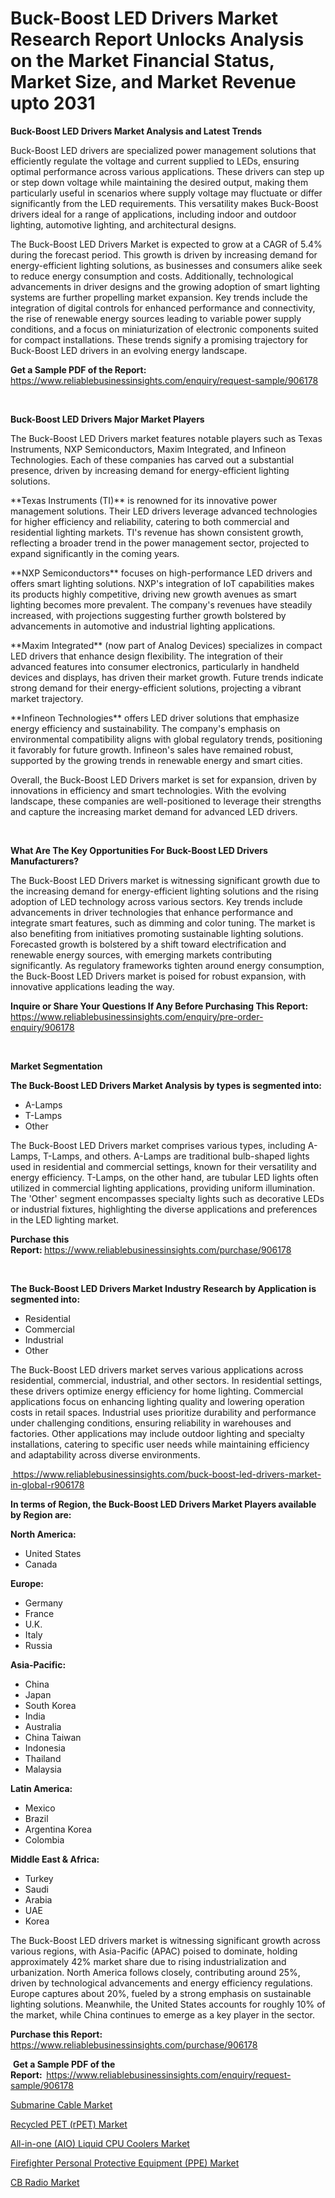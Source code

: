 <p><h1>Buck-Boost LED Drivers Market Research Report Unlocks Analysis on the Market Financial Status, Market Size, and Market Revenue upto 2031</h1></p><p><strong>Buck-Boost LED Drivers Market Analysis and Latest Trends</strong></p>
<p><p>Buck-Boost LED drivers are specialized power management solutions that efficiently regulate the voltage and current supplied to LEDs, ensuring optimal performance across various applications. These drivers can step up or step down voltage while maintaining the desired output, making them particularly useful in scenarios where supply voltage may fluctuate or differ significantly from the LED requirements. This versatility makes Buck-Boost drivers ideal for a range of applications, including indoor and outdoor lighting, automotive lighting, and architectural designs.</p><p>The Buck-Boost LED Drivers Market is expected to grow at a CAGR of 5.4% during the forecast period. This growth is driven by increasing demand for energy-efficient lighting solutions, as businesses and consumers alike seek to reduce energy consumption and costs. Additionally, technological advancements in driver designs and the growing adoption of smart lighting systems are further propelling market expansion. Key trends include the integration of digital controls for enhanced performance and connectivity, the rise of renewable energy sources leading to variable power supply conditions, and a focus on miniaturization of electronic components suited for compact installations. These trends signify a promising trajectory for Buck-Boost LED drivers in an evolving energy landscape.</p></p>
<p><strong>Get a Sample PDF of the Report:&nbsp;</strong> <a href="https://www.reliablebusinessinsights.com/enquiry/request-sample/906178?utm_campaign=41&utm_medium=2&utm_source=Github&utm_content=ia&utm_term=11102024&utm_id=buck-boost-led-drivers">https://www.reliablebusinessinsights.com/enquiry/request-sample/906178</a></p>
<p>&nbsp;</p>
<p><strong>Buck-Boost LED Drivers Major Market Players</strong></p>
<p><p>The Buck-Boost LED Drivers market features notable players such as Texas Instruments, NXP Semiconductors, Maxim Integrated, and Infineon Technologies. Each of these companies has carved out a substantial presence, driven by increasing demand for energy-efficient lighting solutions.</p><p>**Texas Instruments (TI)** is renowned for its innovative power management solutions. Their LED drivers leverage advanced technologies for higher efficiency and reliability, catering to both commercial and residential lighting markets. TI's revenue has shown consistent growth, reflecting a broader trend in the power management sector, projected to expand significantly in the coming years.</p><p>**NXP Semiconductors** focuses on high-performance LED drivers and offers smart lighting solutions. NXP's integration of IoT capabilities makes its products highly competitive, driving new growth avenues as smart lighting becomes more prevalent. The company's revenues have steadily increased, with projections suggesting further growth bolstered by advancements in automotive and industrial lighting applications.</p><p>**Maxim Integrated** (now part of Analog Devices) specializes in compact LED drivers that enhance design flexibility. The integration of their advanced features into consumer electronics, particularly in handheld devices and displays, has driven their market growth. Future trends indicate strong demand for their energy-efficient solutions, projecting a vibrant market trajectory.</p><p>**Infineon Technologies** offers LED driver solutions that emphasize energy efficiency and sustainability. The company's emphasis on environmental compatibility aligns with global regulatory trends, positioning it favorably for future growth. Infineon's sales have remained robust, supported by the growing trends in renewable energy and smart cities.</p><p>Overall, the Buck-Boost LED Drivers market is set for expansion, driven by innovations in efficiency and smart technologies. With the evolving landscape, these companies are well-positioned to leverage their strengths and capture the increasing market demand for advanced LED drivers.</p></p>
<p>&nbsp;</p>
<p><strong>What Are The Key Opportunities For Buck-Boost LED Drivers Manufacturers?</strong></p>
<p><p>The Buck-Boost LED Drivers market is witnessing significant growth due to the increasing demand for energy-efficient lighting solutions and the rising adoption of LED technology across various sectors. Key trends include advancements in driver technologies that enhance performance and integrate smart features, such as dimming and color tuning. The market is also benefiting from initiatives promoting sustainable lighting solutions. Forecasted growth is bolstered by a shift toward electrification and renewable energy sources, with emerging markets contributing significantly. As regulatory frameworks tighten around energy consumption, the Buck-Boost LED Drivers market is poised for robust expansion, with innovative applications leading the way.</p></p>
<p><strong>Inquire or Share Your Questions If Any Before Purchasing This Report:</strong> <a href="https://www.reliablebusinessinsights.com/enquiry/pre-order-enquiry/906178?utm_campaign=41&utm_medium=2&utm_source=Github&utm_content=ia&utm_term=11102024&utm_id=buck-boost-led-drivers">https://www.reliablebusinessinsights.com/enquiry/pre-order-enquiry/906178</a></p>
<p>&nbsp;</p>
<p><strong>Market Segmentation</strong></p>
<p><strong>The Buck-Boost LED Drivers Market Analysis by types is segmented into:</strong></p>
<p><ul><li>A-Lamps</li><li>T-Lamps</li><li>Other</li></ul></p>
<p><p>The Buck-Boost LED Drivers market comprises various types, including A-Lamps, T-Lamps, and others. A-Lamps are traditional bulb-shaped lights used in residential and commercial settings, known for their versatility and energy efficiency. T-Lamps, on the other hand, are tubular LED lights often utilized in commercial lighting applications, providing uniform illumination. The 'Other' segment encompasses specialty lights such as decorative LEDs or industrial fixtures, highlighting the diverse applications and preferences in the LED lighting market.</p></p>
<p><strong>Purchase this Report:&nbsp;</strong><a href="https://www.reliablebusinessinsights.com/purchase/906178?utm_campaign=41&utm_medium=2&utm_source=Github&utm_content=ia&utm_term=11102024&utm_id=buck-boost-led-drivers">https://www.reliablebusinessinsights.com/purchase/906178</a></p>
<p>&nbsp;</p>
<p><strong>The Buck-Boost LED Drivers Market Industry Research by Application is segmented into:</strong></p>
<p><ul><li>Residential</li><li>Commercial</li><li>Industrial</li><li>Other</li></ul></p>
<p><p>The Buck-Boost LED drivers market serves various applications across residential, commercial, industrial, and other sectors. In residential settings, these drivers optimize energy efficiency for home lighting. Commercial applications focus on enhancing lighting quality and lowering operation costs in retail spaces. Industrial uses prioritize durability and performance under challenging conditions, ensuring reliability in warehouses and factories. Other applications may include outdoor lighting and specialty installations, catering to specific user needs while maintaining efficiency and adaptability across diverse environments.</p></p>
<p><a href="https://www.reliablebusinessinsights.com/buck-boost-led-drivers-market-in-global-r906178?utm_campaign=41&utm_medium=2&utm_source=Github&utm_content=ia&utm_term=11102024&utm_id=buck-boost-led-drivers">&nbsp;https://www.reliablebusinessinsights.com/buck-boost-led-drivers-market-in-global-r906178</a></p>
<p><strong>In terms of Region, the Buck-Boost LED Drivers Market Players available by Region are:</strong></p>
<p>
    <p> <strong> North America: </strong>
        <ul>
            <li>United States</li>
            <li>Canada</li>
        </ul>
        </p> 
    <p> <strong> Europe: </strong>
        <ul>
            <li>Germany</li>
            <li>France</li>
            <li>U.K.</li>
            <li>Italy</li>
            <li>Russia</li>
        </ul>
        </p> 
    <p> <strong> Asia-Pacific: </strong>
        <ul>
            <li>China</li>
            <li>Japan</li>
            <li>South Korea</li>
            <li>India</li>
            <li>Australia</li>
            <li>China Taiwan</li>
            <li>Indonesia</li>
            <li>Thailand</li>
            <li>Malaysia</li>
        </ul>
        </p> 
    <p> <strong> Latin America: </strong>
        <ul>
            <li>Mexico</li>
            <li>Brazil</li>
            <li>Argentina Korea</li>
            <li>Colombia</li>
        </ul>
        </p> 
    <p> <strong> Middle East & Africa: </strong>
        <ul>
            <li>Turkey</li>
            <li>Saudi</li>
            <li>Arabia</li>
            <li>UAE</li>
            <li>Korea</li>
        </ul>
    </p>
    </p>
<p><p>The Buck-Boost LED drivers market is witnessing significant growth across various regions, with Asia-Pacific (APAC) poised to dominate, holding approximately 42% market share due to rising industrialization and urbanization. North America follows closely, contributing around 25%, driven by technological advancements and energy efficiency regulations. Europe captures about 20%, fueled by a strong emphasis on sustainable lighting solutions. Meanwhile, the United States accounts for roughly 10% of the market, while China continues to emerge as a key player in the sector.</p></p>
<p><strong>Purchase this Report: </strong><a href="https://www.reliablebusinessinsights.com/purchase/906178?utm_campaign=41&utm_medium=2&utm_source=Github&utm_content=ia&utm_term=11102024&utm_id=buck-boost-led-drivers">https://www.reliablebusinessinsights.com/purchase/906178</a></p>
<p>&nbsp;<strong>Get a Sample PDF of the Report:&nbsp;&nbsp;</strong><a href="https://www.reliablebusinessinsights.com/enquiry/request-sample/906178?utm_campaign=41&utm_medium=2&utm_source=Github&utm_content=ia&utm_term=11102024&utm_id=buck-boost-led-drivers">https://www.reliablebusinessinsights.com/enquiry/request-sample/906178</a></p>
<p><strong></strong></p>
<p><p><a href="https://issuu.com/reportprime-2/docs/submarine-cable-market-size-2030.pp_4f2ae257796a36?utm_campaign=41&utm_medium=2&utm_source=Github&utm_content=ia&utm_term=11102024&utm_id=buck-boost-led-drivers">Submarine Cable Market</a></p><p><a href="https://www.linkedin.com/pulse/strategic-market-insights-global-recycled-pet-rpet-2024-j85nc?utm_campaign=41&utm_medium=2&utm_source=Github&utm_content=ia&utm_term=11102024&utm_id=buck-boost-led-drivers">Recycled PET (rPET) Market</a></p><p><a href="https://www.linkedin.com/pulse/all-in-one-aio-liquid-cpu-coolers-market-evolution-key-trends-nyufe?utm_campaign=41&utm_medium=2&utm_source=Github&utm_content=ia&utm_term=11102024&utm_id=buck-boost-led-drivers">All-in-one (AIO) Liquid CPU Coolers Market</a></p><p><a href="https://www.linkedin.com/pulse/firefighter-personal-protective-equipment-ppe-market-mulse?utm_campaign=41&utm_medium=2&utm_source=Github&utm_content=ia&utm_term=11102024&utm_id=buck-boost-led-drivers">Firefighter Personal Protective Equipment (PPE) Market</a></p><p><a href="https://issuu.com/reportprime-2/docs/cb-radio-market-size-2030.pptx_f773fc13bf7b7c?utm_campaign=41&utm_medium=2&utm_source=Github&utm_content=ia&utm_term=11102024&utm_id=buck-boost-led-drivers">CB Radio Market</a></p></p>